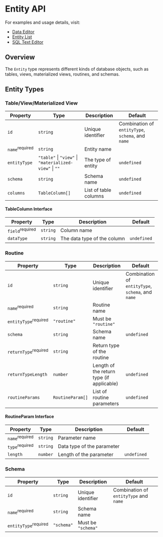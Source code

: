 # Entity API

For examples and usage details, visit:

- [Data Editor][data-editor]
- [Entity List][entity-list]
- [SQL Text Editor][sql-text-editor]

## Overview

The `Entity` type represents different kinds of database objects, such as
tables, views, materialized views, routines, and schemas.

## Entity Types

### Table/View/Materialized View

| Property                  | Type                                                   | Description           | Default                                           |
| ------------------------- | ------------------------------------------------------ | --------------------- | ------------------------------------------------- |
| `id`                      | `string`                                               | Unique identifier     | Combination of `entityType`, `schema`, and `name` |
| `name`<sup>required</sup> | `string`                                               | Entity name           |                                                   |
| `entityType`              | `"table"` \| `"view"` \| `"materialized-view"` \| `""` | The type of entity    | `undefined`                                       |
| `schema`                  | `string`                                               | Schema name           | `undefined`                                       |
| `columns`                 | `TableColumn[]`                                        | List of table columns | `undefined`                                       |

#### TableColumn Interface

| Property                   | Type     | Description                 | Default     |
| -------------------------- | -------- | --------------------------- | ----------- |
| `field`<sup>required</sup> | `string` | Column name                 |             |
| `dataType`                 | `string` | The data type of the column | `undefined` |

### Routine

| Property                        | Type             | Description                               | Default                                           |
| ------------------------------- | ---------------- | ----------------------------------------- | ------------------------------------------------- |
| `id`                            | `string`         | Unique identifier                         | Combination of `entityType`, `schema`, and `name` |
| `name`<sup>required</sup>       | `string`         | Routine name                              |                                                   |
| `entityType`<sup>required</sup> | `"routine"`      | Must be `"routine"`                       |                                                   |
| `schema`                        | `string`         | Schema name                               | `undefined`                                       |
| `returnType`<sup>required</sup> | `string`         | Return type of the routine                |                                                   |
| `returnTypeLength`              | `number`         | Length of the return type (if applicable) | `undefined`                                       |
| `routineParams`                 | `RoutineParam[]` | List of routine parameters                | `undefined`                                       |

#### RoutineParam Interface

| Property                  | Type     | Description                | Default     |
| ------------------------- | -------- | -------------------------- | ----------- |
| `name`<sup>required</sup> | `string` | Parameter name             |             |
| `type`<sup>required</sup> | `string` | Data type of the parameter |             |
| `length`                  | `number` | Length of the parameter    | `undefined` |

### Schema

| Property                        | Type       | Description        | Default                                |
| ------------------------------- | ---------- | ------------------ | -------------------------------------- |
| `id`                            | `string`   | Unique identifier  | Combination of `entityType` and `name` |
| `name`<sup>required</sup>       | `string`   | Schema name        |                                        |
| `entityType`<sup>required</sup> | `"schema"` | Must be `"schema"` |                                        |

[data-editor]: ../data-editor.md
[entity-list]: ../entity-list.md
[sql-text-editor]: ../sql-text-editor.md
